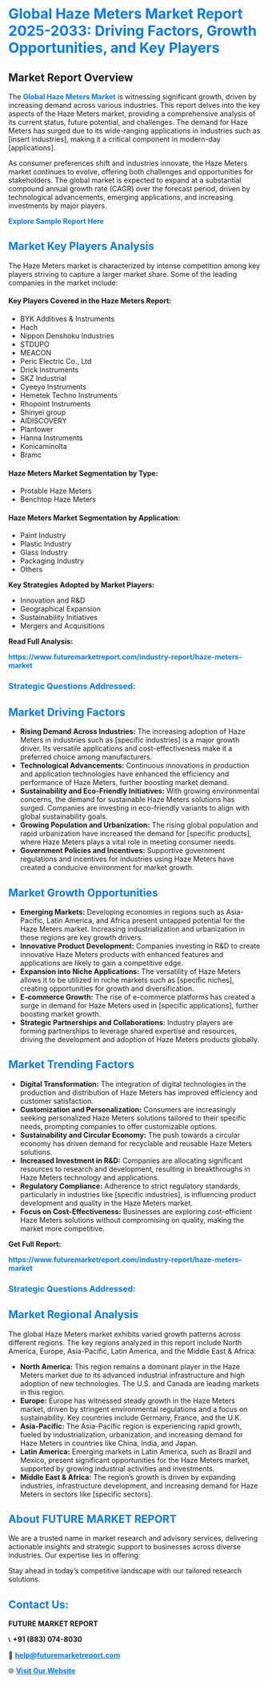<h1 style="color: #007BFF;">Global Haze Meters Market Report 2025-2033: Driving Factors, Growth Opportunities, and Key Players</h1>

<section id="overview">
<h2>Market Report Overview</h2>
<p>The <a href="https://www.futuremarketreport.com/industry-report/haze-meters-market" style="color: #007BFF; text-decoration: none;"><strong>Global Haze Meters Market</strong></a> is witnessing significant growth, driven by increasing demand across various industries. This report delves into the key aspects of the Haze Meters market, providing a comprehensive analysis of its current status, future potential, and challenges. The demand for Haze Meters has surged due to its wide-ranging applications in industries such as [insert industries], making it a critical component in modern-day [applications].</p>
<p>As consumer preferences shift and industries innovate, the Haze Meters market continues to evolve, offering both challenges and opportunities for stakeholders. The global market is expected to expand at a substantial compound annual growth rate (CAGR) over the forecast period, driven by technological advancements, emerging applications, and increasing investments by major players.</p>
</section>

<section id="overview">
<p><a href="https://www.futuremarketreport.com/request-sample/reportId=90267" style="color: #007BFF; text-decoration: none;"><strong>Explore Sample Report Here</strong></a></p>
</section>

<section id="key-players">
<h2 style="color: #007BFF;">Market Key Players Analysis</h2>
<p>The Haze Meters market is characterized by intense competition among key players striving to capture a larger market share. Some of the leading companies in the market include:</p>
<h4>Key Players Covered in the Haze Meters Report:</h4>
<ul><li>BYK Additives &amp; Instruments</li><li>Hach</li><li>Nippon Denshoku Industries</li><li>STDUPO</li><li>MEACON</li><li>Peric Electric Co., Ltd</li><li>Drick Instruments</li><li>SKZ Industrial</li><li>Cyeeyo Instruments</li><li>Hemetek Techno Instruments</li><li>Rhopoint Instruments</li><li>Shinyei group</li><li>AIDISCOVERY</li><li>Plantower</li><li>Hanna Instruments</li><li>Konicaminolta</li><li>Bramc</li></ul>
<h4>Haze Meters Market Segmentation by Type:</h4>
<ul><li>Protable Haze Meters</li><li>Benchtop Haze Meters</li></ul>

<h4>Haze Meters Market Segmentation by Application:</h4>
<ul><li>Paint Industry</li><li>Plastic Industry</li><li>Glass Industry</li><li>Packaging Industry</li><li>Others</li></ul>
<p><strong>Key Strategies Adopted by Market Players:</strong></p>
<ul>
<li>Innovation and R&D</li>
<li>Geographical Expansion</li>
<li>Sustainability Initiatives</li>
<li>Mergers and Acquisitions</li>
</ul>
</section>

<section>
<p><strong>Read Full Analysis: </strong></p><a href="https://www.futuremarketreport.com/industry-report/haze-meters-market" style="color: #007BFF; text-decoration: none;"><strong>https://www.futuremarketreport.com/industry-report/haze-meters-market</strong></a>
<h3 style="color: #007BFF;">Strategic Questions Addressed:</h3>
</section>

<section id="driving-factors">
<h2 style="color: #007BFF;">Market Driving Factors</h2>
<ul>
<li><strong>Rising Demand Across Industries:</strong> The increasing adoption of Haze Meters in industries such as [specific industries] is a major growth driver. Its versatile applications and cost-effectiveness make it a preferred choice among manufacturers.</li>
<li><strong>Technological Advancements:</strong> Continuous innovations in production and application technologies have enhanced the efficiency and performance of Haze Meters, further boosting market demand.</li>
<li><strong>Sustainability and Eco-Friendly Initiatives:</strong> With growing environmental concerns, the demand for sustainable Haze Meters solutions has surged. Companies are investing in eco-friendly variants to align with global sustainability goals.</li>
<li><strong>Growing Population and Urbanization:</strong> The rising global population and rapid urbanization have increased the demand for [specific products], where Haze Meters plays a vital role in meeting consumer needs.</li>
<li><strong>Government Policies and Incentives:</strong> Supportive government regulations and incentives for industries using Haze Meters have created a conducive environment for market growth.</li>
</ul>
</section>

<section id="growth-opportunities">
<h2 style="color: #007BFF;">Market Growth Opportunities</h2>
<ul>
<li><strong>Emerging Markets:</strong> Developing economies in regions such as Asia-Pacific, Latin America, and Africa present untapped potential for the Haze Meters market. Increasing industrialization and urbanization in these regions are key growth drivers.</li>
<li><strong>Innovative Product Development:</strong> Companies investing in R&D to create innovative Haze Meters products with enhanced features and applications are likely to gain a competitive edge.</li>
<li><strong>Expansion into Niche Applications:</strong> The versatility of Haze Meters allows it to be utilized in niche markets such as [specific niches], creating opportunities for growth and diversification.</li>
<li><strong>E-commerce Growth:</strong> The rise of e-commerce platforms has created a surge in demand for Haze Meters used in [specific applications], further boosting market growth.</li>
<li><strong>Strategic Partnerships and Collaborations:</strong> Industry players are forming partnerships to leverage shared expertise and resources, driving the development and adoption of Haze Meters products globally.</li>
</ul>
</section>

<section id="trending-factors">
<h2 style="color: #007BFF;">Market Trending Factors</h2>
<ul>
<li><strong>Digital Transformation:</strong> The integration of digital technologies in the production and distribution of Haze Meters has improved efficiency and customer satisfaction.</li>
<li><strong>Customization and Personalization:</strong> Consumers are increasingly seeking personalized Haze Meters solutions tailored to their specific needs, prompting companies to offer customizable options.</li>
<li><strong>Sustainability and Circular Economy:</strong> The push towards a circular economy has driven demand for recyclable and reusable Haze Meters solutions.</li>
<li><strong>Increased Investment in R&D:</strong> Companies are allocating significant resources to research and development, resulting in breakthroughs in Haze Meters technology and applications.</li>
<li><strong>Regulatory Compliance:</strong> Adherence to strict regulatory standards, particularly in industries like [specific industries], is influencing product development and quality in the Haze Meters market.</li>
<li><strong>Focus on Cost-Effectiveness:</strong> Businesses are exploring cost-efficient Haze Meters solutions without compromising on quality, making the market more competitive.</li>
</ul>
</section>

<section>
<p><strong>Get Full Report: </strong></p><a href="https://www.futuremarketreport.com/industry-report/haze-meters-market" style="color: #007BFF; text-decoration: none;"><strong>https://www.futuremarketreport.com/industry-report/haze-meters-market</strong></a>
<h3 style="color: #007BFF;">Strategic Questions Addressed:</h3>
</section>


<section id="regional-analysis">
<h2 style="color: #007BFF;">Market Regional Analysis</h2>
<p>The global Haze Meters market exhibits varied growth patterns across different regions. The key regions analyzed in this report include North America, Europe, Asia-Pacific, Latin America, and the Middle East & Africa:</p>
<ul>
<li><strong>North America:</strong> This region remains a dominant player in the Haze Meters market due to its advanced industrial infrastructure and high adoption of new technologies. The U.S. and Canada are leading markets in this region.</li>
<li><strong>Europe:</strong> Europe has witnessed steady growth in the Haze Meters market, driven by stringent environmental regulations and a focus on sustainability. Key countries include Germany, France, and the U.K.</li>
<li><strong>Asia-Pacific:</strong> The Asia-Pacific region is experiencing rapid growth, fueled by industrialization, urbanization, and increasing demand for Haze Meters in countries like China, India, and Japan.</li>
<li><strong>Latin America:</strong> Emerging markets in Latin America, such as Brazil and Mexico, present significant opportunities for the Haze Meters market, supported by growing industrial activities and investments.</li>
<li><strong>Middle East & Africa:</strong> The region’s growth is driven by expanding industries, infrastructure development, and increasing demand for Haze Meters in sectors like [specific sectors].</li>
</ul>
</section>

<footer>
<h2 style="color: #007BFF;">About FUTURE MARKET REPORT</h2>
<p>We are a trusted name in market research and advisory services, delivering actionable insights and strategic support to businesses across diverse industries. Our expertise lies in offering:</p>

<p>Stay ahead in today’s competitive landscape with our tailored research solutions.</p>

<h2 style="color: #007BFF;">Contact Us:</h2>
<p><strong>FUTURE MARKET REPORT</strong></p>
<p>📞 <strong>+91 (883) 074-8030</strong></p>
<p>📧 <strong><a href="mailto:help@futuremarketreport.com" style="color: #007BFF;">help@futuremarketreport.com</a></strong></p>
<p>🌐 <strong><a href="https://www.futuremarketreport.com/" style="color: #007BFF;">Visit Our Website</a></strong></p>
</footer>